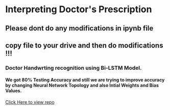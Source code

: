 # Interpreting Doctor's Prescription

## Please dont do any modifications in ipynb file

## copy file to your drive and then do modifications !!!

### Doctor Handwrting recognition using Bi-LSTM Model.

#### We got 80% Testing Accuracy and still we are trying to improve accuracy by changing Neural Network Topology and also Intial Weights and Bias Values.

[Click Here to view repo](https://github.com/ajaykumarvarma/Doctor-Handwriting-Recognition)
